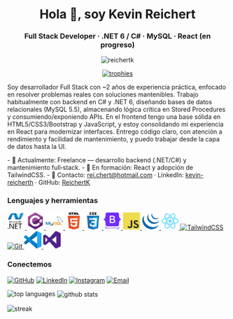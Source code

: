 <h1 align="center">Hola 👋, soy Kevin Reichert</h1>
<h3 align="center">Full Stack Developer · .NET 6 / C# · MySQL · React (en progreso)</h3>

<p align="center">
  <img src="https://komarev.com/ghpvc/?username=ReichertK&label=Profile%20views&color=0e75b6&style=flat" alt="reichertk" />
</p>

<p align="center">
  <a href="https://github.com/ryo-ma/github-profile-trophy"><img src="https://github-profile-trophy.vercel.app/?username=ReichertK" alt="trophies" /></a>
</p>

<p align="left">
Soy desarrollador Full Stack con ~2 años de experiencia práctica, enfocado en resolver problemas reales con soluciones mantenibles. Trabajo habitualmente con backend en C# y .NET 6, diseñando bases de datos relacionales (MySQL 5.5), almacenando lógica crítica en Stored Procedures y consumiendo/exponiendo APIs. En el frontend tengo una base sólida en HTML5/CSS3/Bootstrap y JavaScript, y estoy consolidando mi experiencia en React para modernizar interfaces. Entrego código claro, con atención a rendimiento y facilidad de mantenimiento, y puedo trabajar desde la capa de datos hasta la UI.
</p>

<p align="left">
- 🔭 Actualmente: Freelance — desarrollo backend (.NET/C#) y mantenimiento full‑stack.  
- 🌱 En formación: React y adopción de TailwindCSS.  
- 💬 Contacto: <a href="mailto:rei.chert@hotmail.com">rei.chert@hotmail.com</a> · LinkedIn: <a href="https://linkedin.com/in/kevin-reicherth">kevin-reicherth</a> · GitHub: <a href="https://github.com/ReichertK">ReichertK</a>
</p>

<h3 align="left">Lenguajes y herramientas</h3>
<p align="left">
  <a href="https://learn.microsoft.com/dotnet/" target="_blank" rel="noreferrer"> <img src="https://raw.githubusercontent.com/devicons/devicon/master/icons/dot-net/dot-net-original-wordmark.svg" alt=".NET" width="40" height="40"/> </a>
  <a href="https://docs.microsoft.com/dotnet/csharp/" target="_blank" rel="noreferrer"> <img src="https://raw.githubusercontent.com/devicons/devicon/master/icons/csharp/csharp-original.svg" alt="C#" width="40" height="40"/> </a>
  <a href="https://www.mysql.com/" target="_blank" rel="noreferrer"> <img src="https://raw.githubusercontent.com/devicons/devicon/master/icons/mysql/mysql-original-wordmark.svg" alt="MySQL" width="40" height="40"/> </a>
  <a href="https://developer.mozilla.org/es/docs/Web/HTML" target="_blank" rel="noreferrer"> <img src="https://raw.githubusercontent.com/devicons/devicon/master/icons/html5/html5-original-wordmark.svg" alt="HTML5" width="40" height="40"/> </a>
  <a href="https://developer.mozilla.org/es/docs/Web/CSS" target="_blank" rel="noreferrer"> <img src="https://raw.githubusercontent.com/devicons/devicon/master/icons/css3/css3-original-wordmark.svg" alt="CSS3" width="40" height="40"/> </a>
  <a href="https://getbootstrap.com" target="_blank" rel="noreferrer"> <img src="https://raw.githubusercontent.com/devicons/devicon/master/icons/bootstrap/bootstrap-plain-wordmark.svg" alt="Bootstrap" width="40" height="40"/> </a>
  <a href="https://developer.mozilla.org/en-US/docs/Web/JavaScript" target="_blank" rel="noreferrer"> <img src="https://raw.githubusercontent.com/devicons/devicon/master/icons/javascript/javascript-original.svg" alt="JavaScript" width="40" height="40"/> </a>
  <a href="https://jquery.com/" target="_blank" rel="noreferrer"> <img src="https://raw.githubusercontent.com/devicons/devicon/master/icons/jquery/jquery-original.svg" alt="jQuery" width="40" height="40"/> </a>
  <a href="https://reactjs.org/" target="_blank" rel="noreferrer"> <img src="https://raw.githubusercontent.com/devicons/devicon/master/icons/react/react-original.svg" alt="React" width="40" height="40"/> </a>
  <a href="https://tailwindcss.com/" target="_blank" rel="noreferrer"> <img src="https://www.vectorlogo.zone/logos/tailwindcss/tailwindcss-icon.svg" alt="TailwindCSS" width="40" height="40"/> </a>
  <a href="https://git-scm.com/" target="_blank" rel="noreferrer"> <img src="https://www.vectorlogo.zone/logos/git-scm/git-scm-icon.svg" alt="Git" width="40" height="40"/> </a>
  <a href="https://code.visualstudio.com/" target="_blank" rel="noreferrer"> <img src="https://raw.githubusercontent.com/devicons/devicon/master/icons/vscode/vscode-original.svg" alt="VS Code" width="40" height="40"/> </a>
  <a href="https://visualstudio.microsoft.com/" target="_blank" rel="noreferrer"> <img src="https://raw.githubusercontent.com/devicons/devicon/master/icons/visualstudio/visualstudio-plain.svg" alt="Visual Studio" width="40" height="40"/> </a>
</p>

<h3 align="left">Conectemos</h3>
<p align="left">
  <a href="https://github.com/ReichertK" target="_blank"><img align="center" src="https://raw.githubusercontent.com/rahuldkjain/github-profile-readme-generator/master/src/images/icons/Social/github.svg" alt="GitHub" height="30" width="40" /></a>
  <a href="https://linkedin.com/in/kevin-reicherth" target="_blank"><img align="center" src="https://raw.githubusercontent.com/rahuldkjain/github-profile-readme-generator/master/src/images/icons/Social/linked-in-alt.svg" alt="LinkedIn" height="30" width="40" /></a>
  <a href="https://instagram.com/rei.chert" target="_blank"><img align="center" src="https://raw.githubusercontent.com/rahuldkjain/github-profile-readme-generator/master/src/images/icons/Social/instagram.svg" alt="Instagram" height="30" width="40" /></a>
  <a href="mailto:rei.chert@hotmail.com" target="_blank"><img align="center" src="https://raw.githubusercontent.com/rahuldkjain/github-profile-readme-generator/master/src/images/icons/Social/mail.svg" alt="Email" height="30" width="40" /></a>
</p>

<p>
  <img align="left" src="https://github-readme-stats.vercel.app/api/top-langs?username=ReichertK&show_icons=true&locale=en&layout=compact" alt="top languages" />
</p>

<p>&nbsp;<img align="center" src="https://github-readme-stats.vercel.app/api?username=ReichertK&show_icons=true&locale=en" alt="github stats" /></p>

<p><img align="center" src="https://github-readme-streak-stats.herokuapp.com/?user=ReichertK&" alt="streak" /></p>
